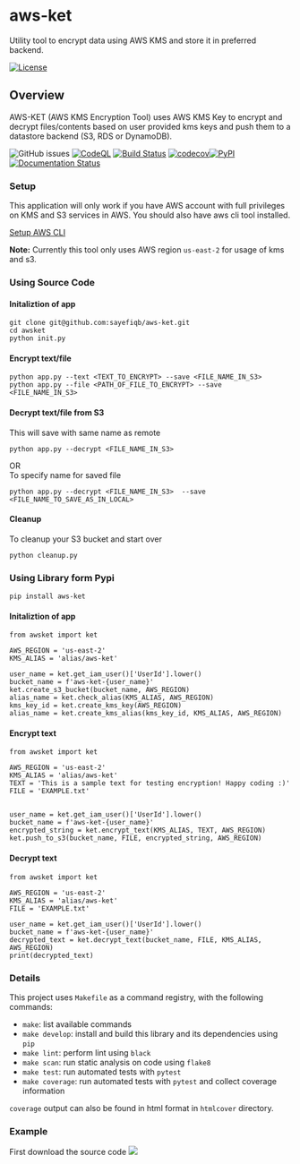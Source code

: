 # aws-ket
Utility tool to encrypt data using AWS KMS and store it in preferred backend.

[![License](https://img.shields.io/badge/License-Apache%202.0-blue.svg)](https://opensource.org/licenses/Apache-2.0)

## Overview
AWS-KET (AWS KMS Encryption Tool) uses AWS KMS Key to encrypt and decrypt files/contents based on user provided kms keys and push them to a datastore backend (S3, RDS or DynamoDB).


![GitHub issues](https://img.shields.io/github/issues/sayefiqb/aws-ket)
[![CodeQL](https://github.com/sayefiqb/aws-ket/actions/workflows/github-code-scanning/codeql/badge.svg?branch=main)](https://github.com/sayefiqb/aws-ket/actions/workflows/github-code-scanning/codeql) [![Build Status](https://github.com/sayefiqb/aws-ket/actions/workflows/build.yaml/badge.svg)](https://github.com/sayefiqb/aws-ket/actions/workflows/build.yaml) [![codecov](https://codecov.io/gh/sayefiqb/aws-ket/branch/main/graph/badge.svg?token=13922GT547)](https://codecov.io/gh/sayefiqb/aws-ket)[![PyPI](https://img.shields.io/pypi/v/aws-ket)](https://pypi.org/project/aws-ket)[![Documentation Status](https://readthedocs.org/projects/aws-ket/badge/?version=latest)](https://aws-ket.readthedocs.io/en/latest/?badge=latest)

### Setup

This application will only work if you have AWS account with full privileges on KMS and S3 services in AWS. You should also have aws cli tool installed.

[Setup AWS CLI](https://docs.aws.amazon.com/cli/latest/userguide/cli-configure-quickstart.html)

**Note:** Currently this tool only uses AWS region `us-east-2` for usage of kms and s3.

### Using Source Code
#### Initaliztion of app
```
git clone git@github.com:sayefiqb/aws-ket.git
cd awsket
python init.py
```

#### Encrypt text/file
```
python app.py --text <TEXT_TO_ENCRYPT> --save <FILE_NAME_IN_S3> 
python app.py --file <PATH_OF_FILE_TO_ENCRYPT> --save <FILE_NAME_IN_S3>
```

#### Decrypt text/file from S3
This will save with same name as remote
```
python app.py --decrypt <FILE_NAME_IN_S3> 
```
OR 
<br />
To specify name for saved file
```
python app.py --decrypt <FILE_NAME_IN_S3>  --save <FILE_NAME_TO_SAVE_AS_IN_LOCAL>
```

#### Cleanup
To cleanup your S3 bucket and start over
```
python cleanup.py
```

### Using Library form Pypi
```
pip install aws-ket
```
#### Initaliztion of app
```
from awsket import ket

AWS_REGION = 'us-east-2'
KMS_ALIAS = 'alias/aws-ket'

user_name = ket.get_iam_user()['UserId'].lower()
bucket_name = f'aws-ket-{user_name}'
ket.create_s3_bucket(bucket_name, AWS_REGION)
alias_name = ket.check_alias(KMS_ALIAS, AWS_REGION)
kms_key_id = ket.create_kms_key(AWS_REGION)
alias_name = ket.create_kms_alias(kms_key_id, KMS_ALIAS, AWS_REGION)
```

#### Encrypt text
```
from awsket import ket

AWS_REGION = 'us-east-2'
KMS_ALIAS = 'alias/aws-ket'
TEXT = 'This is a sample text for testing encryption! Happy coding :)'
FILE = 'EXAMPLE.txt'


user_name = ket.get_iam_user()['UserId'].lower()
bucket_name = f'aws-ket-{user_name}'
encrypted_string = ket.encrypt_text(KMS_ALIAS, TEXT, AWS_REGION)
ket.push_to_s3(bucket_name, FILE, encrypted_string, AWS_REGION)
```

#### Decrypt text
```
from awsket import ket

AWS_REGION = 'us-east-2'
KMS_ALIAS = 'alias/aws-ket'
FILE = 'EXAMPLE.txt'

user_name = ket.get_iam_user()['UserId'].lower()
bucket_name = f'aws-ket-{user_name}'
decrypted_text = ket.decrypt_text(bucket_name, FILE, KMS_ALIAS, AWS_REGION)
print(decrypted_text)

```


### Details
This project uses `Makefile` as a command registry, with the following commands:
- `make`: list available commands
- `make develop`: install and build this library and its dependencies using `pip`
- `make lint`: perform lint using `black`
- `make scan`: run static analysis on code using `flake8`
- `make test`: run automated tests with `pytest`
- `make coverage`: run automated tests with `pytest` and collect coverage information

`coverage` output can also be found in html format in `htmlcover` directory.

### Example

First download the source code
![](aws-ket.gif)